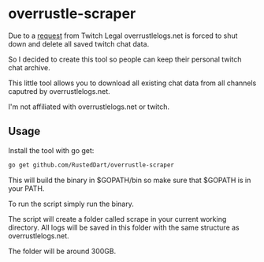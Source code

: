 # overrustle-scraper

Due to a [request](https://overrustlelogs.net/assets/twitch_email.png) from Twitch Legal overrustlelogs.net is forced to shut down and delete all saved twitch chat data.

So I decided to create this tool so people can keep their personal twitch chat archive.

This little tool allows you to download all existing chat data from all channels caputred by overrustlelogs.net.

I'm not affiliated with overrustlelogs.net or twitch.

## Usage

Install the tool with go get:

```bash
go get github.com/RustedDart/overrustle-scraper
```

This will build the binary in $GOPATH/bin so make sure that $GOPATH is in your PATH.

To run the script simply run the binary.

The script will create a folder called scrape in your current working directory. All logs will be saved in this folder with the same structure as overrustlelogs.net.

The folder will be around 300GB.
